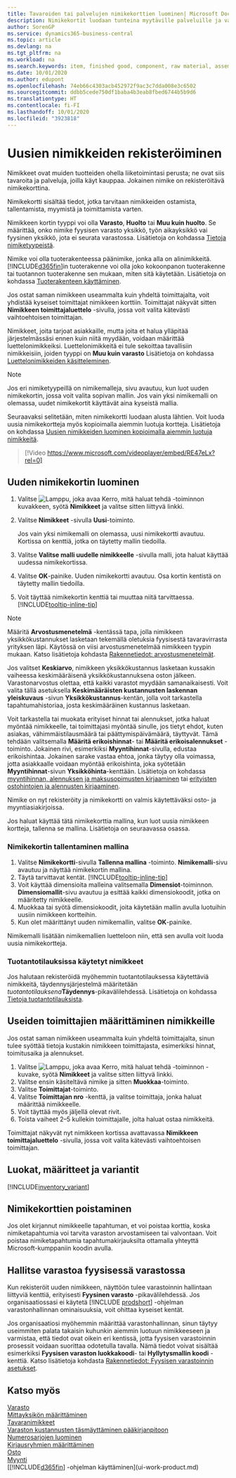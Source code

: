 ```yaml
---
title: Tavaroiden tai palvelujen nimikekorttien luominen| Microsoft Docs
description: Nimikekortit luodaan tunteina myytäville palveluille ja varastosta myytäville fyysisille tuotteille, kuten kokoonpanonimikkeille, valmiille tavaroille, komponenteille tai raaka-aineille.
author: SorenGP
ms.service: dynamics365-business-central
ms.topic: article
ms.devlang: na
ms.tgt_pltfrm: na
ms.workload: na
ms.search.keywords: item, finished good, component, raw material, assembly item
ms.date: 10/01/2020
ms.author: edupont
ms.openlocfilehash: 74eb66c4303acb452972f9ac3c7dda008e3c6502
ms.sourcegitcommit: ddbb5cede750df1baba4b3eab8fbed6744b5b9d6
ms.translationtype: HT
ms.contentlocale: fi-FI
ms.lasthandoff: 10/01/2020
ms.locfileid: "3923818"
---
```

# <a name="register-new-items"></a>Uusien nimikkeiden rekisteröiminen

Nimikkeet ovat muiden tuotteiden ohella liiketoimintasi perusta; ne ovat siis tavaroita ja palveluja, joilla käyt kauppaa. Jokainen nimike on rekisteröitävä nimikekorttina.

Nimikekortti sisältää tiedot, jotka tarvitaan nimikkeiden ostamista, tallentamista, myymistä ja toimittamista varten.

Nimikkeen kortin tyyppi voi olla **Varasto**, **Huolto** tai **Muu kuin huolto**. Se määrittää, onko nimike fyysisen varasto yksikkö, työn aikayksikkö vai fyysinen yksikkö, jota ei seurata varastossa. Lisätietoja on kohdassa [Tietoja nimiketyypeistä](inventory-about-item-types.md).

Nimike voi olla tuoterakenteessa päänimike, jonka alla on alinimikkeitä. [!INCLUDE[d365fin](includes/d365fin_md.md)]in tuoterakenne voi olla joko kokoonpanon tuoterakenne tai tuotannon tuoterakenne sen mukaan, miten sitä käytetään. Lisätietoja on kohdassa [Tuoterakenteen käyttäminen](inventory-how-work-BOMs.md).

Jos ostat saman nimikkeen useammalta kuin yhdeltä toimittajalta, voit yhdistää kyseiset toimittajat nimikkeen korttiin. Toimittajat näkyvät sitten **Nimikkeen toimittajaluettelo** -sivulla, jossa voit valita kätevästi vaihtoehtoisen toimittajan.

Nimikkeet, joita tarjoat asiakkaille, mutta joita et halua ylläpitää järjestelmässäsi ennen kuin niitä myydään, voidaan määrittää luettelonimikkeiksi. Luettelonimikkeitä ei tule sekoittaa tavallisiin nimikkeisiin, joiden tyyppi on **Muu kuin varasto** Lisätietoja on kohdassa [Luettelonimikkeiden käsitteleminen](inventory-how-work-nonstock-items.md).  

> [!NOTE]  
> Jos eri nimiketyypeillä on nimikemalleja, sivu avautuu, kun luot uuden nimikekortin, jossa voit valita sopivan mallin. Jos vain yksi nimikemalli on olemassa, uudet nimikekortit käyttävät aina kyseistä mallia.

Seuraavaksi selitetään, miten nimikekortti luodaan alusta lähtien. Voit luoda uusia nimikekortteja myös kopioimalla aiemmin luotuja kortteja. Lisätietoja on kohdassa [Uusien nimikkeiden luominen kopioimalla aiemmin luotuja nimikkeitä](inventory-how-copy-items.md).  

> [!Video https://www.microsoft.com/videoplayer/embed/RE47eLx?rel=0]

## <a name="to-create-a-new-item-card"></a>Uuden nimikekortin luominen

1. Valitse ![Lamppu, joka avaa Kerro, mitä haluat tehdä -toiminnon](media/ui-search/search_small.png "Kerro, mitä haluat tehdä") kuvakkeen, syötä **Nimikkeet** ja valitse sitten liittyvä linkki.  
2. Valitse **Nimikkeet** -sivulla **Uusi**-toiminto.

    Jos vain yksi nimikemalli on olemassa, uusi nimikekortti avautuu. Kortissa on kenttiä, jotka on täytetty mallin tiedoilla.
3. Valitse **Valitse malli uudelle nimikkeelle** -sivulla malli, jota haluat käyttää uudessa nimikekortissa.
4. Valitse **OK**-painike. Uuden nimikekortti avautuu. Osa kortin kentistä on täytetty mallin tiedoilla.
5. Voit täyttää nimikekortin kenttiä tai muuttaa niitä tarvittaessa. [!INCLUDE[tooltip-inline-tip](includes/tooltip-inline-tip_md.md)]

> [!NOTE]
> Määritä **Arvostusmenetelmä** -kentässä tapa, jolla nimikkeen yksikkökustannukset lasketaan tekemällä oletuksia fyysisestä tavaravirrasta yrityksen läpi. Käytössä on viisi arvostusmenetelmää nimikkeen tyypin mukaan. Katso lisätietoja kohdasta [Rakennetiedot: arvostusmenetelmät](design-details-costing-methods.md).
>
> Jos valitset **Keskiarvo**, nimikkeen yksikkökustannus lasketaan kussakin vaiheessa keskimääräisenä yksikkökustannuksena oston jälkeen. Varastonarvostus olettaa, että kaikki varastot myydään samanaikaisesti. Voit valita tällä asetuksella **Keskimääräisten kustannusten laskennan yleiskuvaus** -sivun **Yksikkökustannus**-kentän, jolla voit tarkastella tapahtumahistoriaa, josta keskimääräinen kustannus lasketaan.

Voit tarkastella tai muokata erityiset hinnat tai alennukset, jotka haluat myöntää nimikkeelle, tai toimittajasi myöntää sinulle, jos tietyt ehdot, kuten asiakas, vähimmäistilausmäärä tai päättymispäivämäärä, täyttyvät. Tämä tehdään valitsemalla **Määritä erikoishinnat**- tai **Määritä erikoisalennukset** -toiminto. Jokainen rivi, esimerkiksi **Myyntihinnat**-sivulla, edustaa erikoishintaa. Jokainen sarake vastaa ehtoa, jonka täytyy olla voimassa, jotta asiakkaalle voidaan myöntää erikoishinta, joka syötetään **Myyntihinnat**-sivun **Yksikköhinta**-kenttään. Lisätietoja on kohdassa [myyntihinnan, alennuksen ja maksusopimusten kirjaaminen](sales-how-record-sales-price-discount-payment-agreements.md) tai [erityisten ostohintojen ja alennusten kirjaaminen](purchasing-how-record-purchase-price-discount-payment-agreements.md).

Nimike on nyt rekisteröity ja nimikekortti on valmis käytettäväksi osto- ja myyntiasiakirjoissa.

Jos haluat käyttää tätä nimikekorttia mallina, kun luot uusia nimikkeen kortteja, tallenna se mallina. Lisätietoja on seuraavassa osassa.  

### <a name="to-save-the-item-card-as-a-template"></a>Nimikekortin tallentaminen mallina

1. Valitse **Nimikekortti**-sivulla **Tallenna mallina** -toiminto. **Nimikemalli**-sivu avautuu ja näyttää nimikekortin mallina.
2. Täytä tarvittavat kentät. [!INCLUDE[tooltip-inline-tip](includes/tooltip-inline-tip_md.md)]
3. Voit käyttää dimensioita malleina valitsemalla **Dimensiot**-toiminnon. **Dimensiomallit**-sivu avautuu ja esittää kaikki dimensiokoodit, jotka on määritetty nimikkeelle.
4. Muokkaa tai syötä dimensiokoodit, joita käytetään mallin avulla luotuihin uusiin nimikkeen kortteihin.
5. Kun olet määrittänyt uuden nimikemallin, valitse **OK**-painike.

Nimikemalli lisätään nimikemallien luetteloon niin, että sen avulla voit luoda uusia nimikekortteja.

### <a name="items-used-in-production-orders"></a>Tuotantotilauksissa käytetyt nimikkeet

Jos halutaan rekisteröidä myöhemmin tuotantotilauksessa käytettäviä nimikkeitä, täydennysjärjestelmä määritetään *tuotantotilauksena***Täydennys**-pikavälilehdessä. Lisätietoja on kohdassa [Tietoja tuotantotilauksista](production-about-production-orders.md).  

## <a name="to-set-up-multiple-vendors-for-an-item"></a>Useiden toimittajien määrittäminen nimikkeille

Jos ostat saman nimikkeen useammalta kuin yhdeltä toimittajalta, sinun tulee syöttää tietoja kustakin nimikkeen toimittajasta, esimerkiksi hinnat, toimitusaika ja alennukset.  

1. Valitse ![Lamppu, joka avaa Kerro, mitä haluat tehdä -toiminnon](media/ui-search/search_small.png "Kerro, mitä haluat tehdä") -kuvake, syötä **Nimikkeet** ja valitse sitten liittyvä linkki.  
2. Valitse ensin käsiteltävä nimike ja sitten **Muokkaa**-toiminto.  
3. Valitse **Toimittajat**-toiminto.  
4. Valitse **Toimittajan nro** -kenttä, ja valitse toimittaja, jonka haluat määrittää nimikkeelle.  
5. Voit täyttää myös jäljellä olevat rivit.  
6. Toista vaiheet 2–5 kullekin toimittajalle, jolta haluat ostaa nimikkeitä.

Toimittajat näkyvät nyt nimikkeen kortissa avattavassa **Nimikkeen toimittajaluettelo** -sivulla, jossa voit valita kätevästi vaihtoehtoisen toimittajan.

## <a name="categories-attributes-and-variants"></a>Luokat, määritteet ja variantit

[!INCLUDE[inventory_variant](includes/inventory_variant.md)]

## <a name="deleting-item-cards"></a>Nimikekorttien poistaminen

Jos olet kirjannut nimikkeelle tapahtuman, et voi poistaa korttia, koska nimiketapahtumia voi tarvita varaston arvostamiseen tai valvontaan. Voit poistaa nimiketapahtumia tapahtumakirjauksilta ottamalla yhteyttä Microsoft-kumppaniin koodin avulla.  

## <a name="manage-inventory-in-warehouses"></a>Hallitse varastoa fyysisessä varastossa

Kun rekisteröit uuden nimikkeen, näyttöön tulee varastoinnin hallintaan liittyviä kenttiä, erityisesti **Fyysinen varasto** -pikavälilehdessä. Jos organisaatiossasi ei käytetä [!INCLUDE [prodshort](includes/prodshort.md)] -ohjelman varastonhallinnan ominaisuuksia, voit ohittaa kyseiset kentät.  

Jos organisaatiosi myöhemmin määrittää varastonhallinnan, sinun täytyy useimmiten palata takaisin kuhunkin aiemmin luotuun nimikkeeseen ja varmistaa, että tiedot ovat oikein eri kentissä, jotta fyysisen varastoinnin prosessit voidaan suorittaa odotetulla tavalla. Nämä tiedot voivat sisältää esimerkiksi **Fyysisen varaston luokkakoodi**- tai **Hyllytysmallin koodi** -kenttiä. Katso lisätietoja kohdasta [Rakennetiedot: Fyysisen varastoinnin asetukset](design-details-warehouse-setup.md).  

## <a name="see-also"></a>Katso myös

[Varasto](inventory-manage-inventory.md)  
[Mittayksikön määrittäminen](inventory-how-setup-units-of-measure.md)  
[Tavaranimikkeet](finance-how-setup-report-intrastat.md#tariff-numbers)  
[Varaston kustannusten täsmäyttäminen pääkirjanpitoon](finance-how-to-post-inventory-costs-to-the-general-ledger.md)  
[Numerosarjojen luominen](ui-create-number-series.md)  
[Kirjausryhmien määrittäminen](finance-posting-groups.md)  
[Osto](purchasing-manage-purchasing.md)  
[Myynti](sales-manage-sales.md)  
[[!INCLUDE[d365fin](includes/d365fin_md.md)] -ohjelman käyttäminen](ui-work-product.md)  
